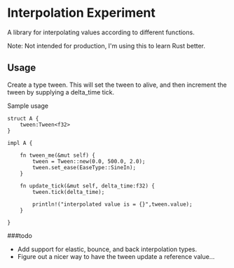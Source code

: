 # Interpolation Experiment

A library for interpolating values according to different functions. 

Note: Not intended for production, I'm using this to learn Rust better. 

## Usage 

Create a type tween. This will set the tween to alive, and then increment the tween by supplying a delta_time tick.

Sample usage

```
struct A {
    tween:Tween<f32>
}

impl A {

    fn tween_me(&mut self) {
        tween = Tween::new(0.0, 500.0, 2.0);
        tween.set_ease(EaseType::SineIn);        
    }

    fn update_tick(&mut self, delta_time:f32) {
        tween.tick(delta_time);

        println!("interpolated value is = {}",tween.value);
    }

}
```

###todo 
- Add support for elastic, bounce, and back interpolation types.
- Figure out a nicer way to have the tween update a reference value...